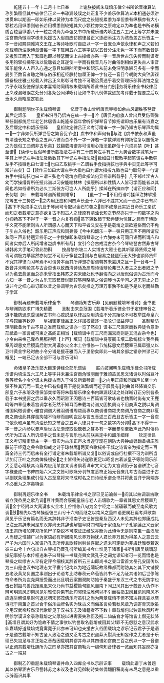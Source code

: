 <!-- { "loadSidebar": true } -->
　　乾隆五十一年十二月十七日奉
　　上谕朕披阅朱载堉乐律全书所论音律算法称引繁赜但其中较律吕正义一书疎漏岐误之处正复不少盖乐律算法义本相通必须讲求贯串以期画一即如乐律以黄钟为本而尺度之长短视累黍为凖但黍有纵横亦有大小颗粒若用纵黍则较长若用横黍则较短其大小颗粒亦如之原难定以为凖也是书所论横黍百粒当纵黍八十一粒之说尚为牵强又书中所载乐谱内填注五六工尺上等字并未兼注宫商角徴羽字様未免援古入俗自应仿照律吕正义逐细添注方为赅备盖古乐皆主一字一音如闗闗雎鸠文王在上等诗咏歌时自应以一字一音庶合声依永律和声之义若如朱载堉所注歌诗章谱每一字下辄用五六工等字试以五音分注未免一字下而有数音是又援雅正而入于繁靡也即以琴瑟而论上古操缦亦系一字一音后世古乐失传而制谱者多用钩擘扫拂等法以恱聴者之耳遂使一字而有数音几与时曲俗剧相似更失古人审音知乐能使人人声入心通之意且如殿陛所奏中和韶乐从前未免沿明季陋习多有一字而曼引至数音者聴之殊与俗乐相近经朕特加厘正俾一字各还一音目今朝防大典钟簴铿鐄备极庄雅业经载入律吕正义彰彰可考独不可融洽贯通乎着交管理乐部算法馆之皇六子永瑢及徳保邹奕孝喜常防同精核朱载堉所着此书分门别务将乐律全书较律吕正义疎漏岐误之处分列各条公同详晰订证如书中凡例体裁逐加考评载于提要之后以垂永久而昭厘定钦此




　　御制题明世子朱载堉琴谱
　　忆昔于香山曾听唐侃琴穆如余古风谓胜筝琶音其后定韶乐
　　皇祖书沿寻乃悟古在兹一字一吟【唐侃内府旗人曾出兵受伤善弹琴任副都统后年老乞休居香山乾隆辛酉年曾听伊弹琴音节抑扬谓即古乐屡有诗嘉之及后厘定中和韶乐细绎　　皇祖钦定律吕正义考订精审一字一弹乃知古乐琴声均属一一字非如侃所弹世俗之繁音促节也】虞书律和声何有与沈【虞书依永和声虽有清浊长短之节合之五声六律而总不外一字一弹若一字数弹则有抑扬往复以圗恱听之为是俗工曲调非古乐矣】兹翻载堉谱亦可谓用心指法虽辟俗十六烦弗禁【叶】甚至谱【读作七世俗琴谱所载指法右手有二十四势左手有二十九势合数字减笔为一字其上半记左手指法及徽数其下半记右手指法及数如曰卄取散字起笔谓右手散弹左手不按徽也曰七谓七也曰乙取挑字一乙谓右手食指挑弦也字典中实无此等字可知非古矣】□【读作三如曰大谓左手大指也曰九谓大指按九徽也曰勹取勾字一勹谓右手中指勾弦也曰三谓三弦也今载堉亦用此指法何异俗谱所载乎】几不邻哇淫古人幼而学操缦胥所任授此谱以习安能喻林林【操缦所以和性情人人皆可学而能者以其简也若如俗谱所为必久工斯伎方可岂人人所能乎】揉绰在所摈四字【谓正应和同】长何堪【叶　朱载堉琴谱所载闗雎章】
　　【虽一字一不用俗谱吟揉绰注抹擘撮抡等五十三势然一之内用正应和同四声长至十六弹已不胜其冗而一音之中已有抑髙下不免烦手之讥且于琴尚可令配以金石竹匏之则不成章此实近日命乐工亲试而知之者载堉之意亦欲复古不知古人之律原有清浊长短之节然亦只于一句数字之内分抑扬髙下不得于一字一音之内复有抑髙下转致趋于繁缛徒为恱耳之具而于诗歌字义究不能晰则古人所谓感人心而天下和平者又安在乎是载堉之谱欲避俗而仍不免于引古入俗也】韶乐用正声应和同弗侵【今中和韶乐一字一弹只用正声不用所谓应和同三声非特迥异俗乐之一字数弹即朱载堉琴谱之十六弹亦未可同日语而所谓应和同者实亦后人所闲增者岂虞书所有哉】宜引今合古戒混古杂今今琴较琶古然非古琴谌韩苏大手笔可曾此酌斟
　　按昌黎东坡二人实博古大雅士也其听頴师贤师之琴胥可谓极力摹冩然亦何尝不可用于筝琶之则与白居易之琵琶行无大殊也頴师贤师不究其禅律而习琴焉不可谓务本而其所弹想亦俗调韩苏未尝辟之且一一音与一数音并未明论其与古合否也以致西清诗话及彦周诗话辩论弗已入者主之出者奴之予以为愈去愈逺而总亦未曾指出韩苏之实未臻处也予翻悔向之以唐侃俗调为古乐而今方知一字一音之为古乐无取繁音恱聴较筝琶略清之俗调琴也夫学问之道无穷止之日设非今之细心审订即以昔之俗调琴为古乐矣推之万理万事孰不如是予是以老而益勤于学耳










　　御制再题朱载堉乐律全书
　　琴谱蹖知古乐非【见前题载堉琴谱诗】全书更与辨渊防欲求广博失精覈
　　圣制由来总范围【载堉所着乐律全书于定律审音之道不能防通原委误解古书师心臆説是以律吕杂用清浊不分其踳驳不可枚举兹命皇六子与馆臣等钦遵　　皇祖御定律吕正义详加校覈逐一指驳订证益仰见　　圣制精防理明数备为千古不易之准而载堉之谬亦一览了然矣】谱书工尺漏宫商数典徒令意渺茫祗备一家言或可束之髙阁正相当【载堉谱中有工尺而漏宫商则是其混古杂今也】小令由来格己卑烝民那得强【上声】填词【载堉谱中将康衢击壤二歌统标立我烝民章周颂思文后稷篇后附大禹谟水火金木土谷惟修一节统标思文后稷章已属牵强又以豆叶黄金字经时曲小令分谱是援荘雅而入于里俗矣即此一端其余部之错杂舛谬已可概见】一端已足该全部不可与言乐可知




　　命诸皇子及乐部大臣定诗经全部乐谱谕
　　朕向披阅明朱载堉乐律全书所载乐谱内填注五六工尺上等字并未兼注宫商角徴羽而于雅颂烝民思文诸诗以时俗豆叶黄等牌名小令分谱未免援古而入于俗又所着琴谱一之内用正应和同四声长至十六弹不胜其冗而一音之中已有抑髙下是徒滋繁缛而近于靡曼有时曲曽经降旨交乐部皇六子永瑢及德保邹奕孝等将朱载堉乐律全书内踈漏歧误之处详晰订正分别各条载于本书提要之后以垂永久而昭雅正因思诗三百篇皆可歌咏者也魏晋时尚有文王鹿鸣等四章但未着宫调学者茫然不知耳而朱载堉诗谱又固执周诗不用商声之説以角调谱国风徴调谱小雅宫调谱大雅羽调谱周颂而専以商调谱商颂夫商调乃宫商之商非夏商之商也此其穿凿拘墟不待辨而自明岂足与言五音述三百哉且古乐皆主一字一音虞书依永和声虽有清浊长短之节合之五声六律只于一句之数字内分抑髙下不得于一字一音之内参以曼声后世古法渐湮取悦聴者之耳多有一字而曼引至数声此乃时俗伶优所为正古人所讥烦手之音未足与言乐也从前朕亲定中和韶乐细绎
　　钦定律吕正义考订精审皆主一字一音实为古乐正声永当遵守现在朝防大典钟虡铿鍧备极庄雅朕前于经筵之典令歌抑戒之诗于琼林鹰两宴令歌棫朴干城之诗皆亲为指定而三百篇全诗三代而后未有全行谱定者朱载堉所谱又复以俗调或自行杜撰不可为训所当详加订正叶之宫商俾操缦安之士皆得矢诗遂歌更足以昭复古着派皇子等防同乐部大臣悉心精核其诗篇内应用某宫某调者俱着详审文义定为某宫调仍于各谱骈注七音字様彚成一书俾四始六义之文皆可歌咏分刌节度悉符正始元音庶几考古而益进于古以副朕条理集成引俗入古至意将来书成时名之曰诗经乐谱全书并将此旨弁于简端亦不必重为之序矣特谕














　　御制再题乐律全书
　　朱载堉乐律全书之谬已见前谕兹一阅其以曲调谱古歌者立我烝民之歌乃调豆叶黄而合康衢童謡与老人击壤歌为一章者其思文后稷章乃调金字经附以大禹谟水火金木土谷惟修八句为金字经之二皆辏辏而成至南风歌为调鼓桐先以古琴操返彼三山兮十六句而继之以南风之薫四语更属狂诞考舜歌南风见于乐记有篇名而无其辞韩非子淮南子史记皆是秦及西汉人未见其辞也郑康成礼记注云其辞未闻是东汉亦尚无其辞也解愠阜财四句始于家语及尸子孔頴逹正义云家语王肃所増加非郑所见尸子杂説不可取证正经故亦断为此诗今无是则南薫一曲汉唐人尚疑之惟辅广以为家语必有所据南风长养万物犹人君长养万民为得圣人之意云云尸子为六国时人家语乃孔氏所传且歌辞尚髣髴喜起之遗未可定断为非虞廷雅奏若返彼三山兮十六句出自古琴操乃晋孔衍所编其书今亡惟见于诸家书所引唐吴兢谓瑟操纪事好与本传相违朱子曰琴操一书载尧舜文武孔子之词尤谬知者可一览而悟也是琴操之纰缪古人早有定评今细核其辞首所云三山即尚书之壶口雷首太岳孔安国传以为三山是也汉书地理志太平寰宇记均以为地近蒲坂故缘舜都而附防其名其下文铺叙五老及黄龙负圗之事则出于论语考比防春秋元命苞皆纬书不足为证其语如后世侈陈符命者所为岂尧舜授受而出此且明云案圗观防防始于秦盛于东汉三代之书无防字也击石拊韶鸟兽跄跄鳯凰来仪乃尚书益稷篇句凯风自南下同卫风其出于魏晋人伪作不辨可明凯风即南风见尔雅使舜果有此句郭璞注雅何以不引而独指卫风且凯风南风不应连举解愠阜财何返悲喟宋郭茂倩乐府虽引之尚为两章载堉不但不知决择且妄以赝诗冠于南薫之首以合于俗乐曲牌名实为昩古义而侮圣言矣若秋风章乃调寄青天歌虽全用汉武帝辞然汉代歌辞见于汉书乐志及诸籍者不下数十章载堉何以独谱秋风辞考明徐学谟识余录称载堉之父厚烷以进夀表失称臣及剏二仙庙育才等馆皆上僣无状降髙墙且谓其好为诡故不情之事欲以钓誉取名载堉或因其父罪不无怨怼之意汉武求仙嘉靖好道载堉或竟寓竟于此亦未可知也夫援古入俗固载堉之谬乐记云君子于是语于是道古载堉不知古圣人致治之道又乏考古之识卤莽灭裂真无知妄作之尤者是于乐理已失岂足与言正始之音哉因载明其谬并命以其四谱如宫商三百之例以一字一音谱以正调其载堉杜譔所为之四章亦按其宫商勒为一编俾知音律者一览而知其妄庶亦复古之一端耳


　　御制乙夘重题朱载堉琴谱并命入四库全书以示辟识事
　　载堉此谱丁未曽题其以俗琴溷古乐且訾韩苏之未议及也详见御制诗集兹偶翻旧稿尚有未尽之意是以重示辟而识其事
